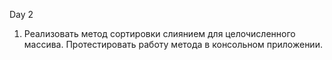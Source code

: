 Day 2
1. Реализовать метод сортировки слиянием для целочисленного массива.  Протестировать работу метода в консольном приложении.
